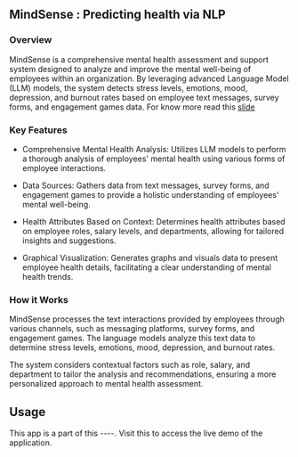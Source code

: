 ## MindSense : Predicting health via NLP

### Overview

MindSense is a comprehensive mental health assessment and support system designed to analyze and improve the mental well-being of employees within an organization. By leveraging advanced Language Model (LLM) models, the system detects stress levels, emotions, mood, depression, and burnout rates based on employee text messages, survey forms, and engagement games data.
For know more read this [slide](https://docs.google.com/presentation/d/1NkCl5IP7GwxmuZ56yYWFDc75HRhTw2qHEZI3ocAhWfw/edit?usp=sharing)

### Key Features
- Comprehensive Mental Health Analysis:
Utilizes LLM models to perform a thorough analysis of employees' mental health using various forms of employee interactions.

- Data Sources:
Gathers data from text messages, survey forms, and engagement games to provide a holistic understanding of employees' mental well-being.

- Health Attributes Based on Context:
Determines health attributes based on employee roles, salary levels, and departments, allowing for tailored insights and suggestions.

- Graphical Visualization:
Generates graphs and visuals data to present employee health details, facilitating a clear understanding of mental health trends.


### How it Works

MindSense processes the text interactions provided by employees through various channels, such as messaging platforms, survey forms, and engagement games. The language models analyze this text data to determine stress levels, emotions, mood, depression, and burnout rates.

The system considers contextual factors such as role, salary, and department to tailor the analysis and recommendations, ensuring a more personalized approach to mental health assessment.


## Usage

This app is a part of this ----. Visit this to access the live demo of the application.



